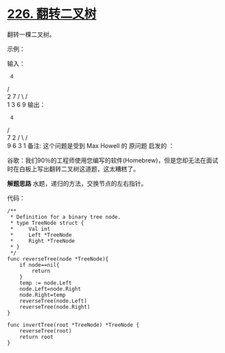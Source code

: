 # [226. 翻转二叉树](https://leetcode-cn.com/problems/invert-binary-tree/)

翻转一棵二叉树。

示例：

输入：

     4
   /   \
  2     7
 / \   / \
1   3 6   9
输出：

     4
   /   \
  7     2
 / \   / \
9   6 3   1
备注:
这个问题是受到 Max Howell 的 原问题 启发的 ：

谷歌：我们90％的工程师使用您编写的软件(Homebrew)，但是您却无法在面试时在白板上写出翻转二叉树这道题，这太糟糕了。

**解题思路**
水题，递归的方法，交换节点的左右指针。

代码：

```
/**
 * Definition for a binary tree node.
 * type TreeNode struct {
 *     Val int
 *     Left *TreeNode
 *     Right *TreeNode
 * }
 */
func reverseTree(node *TreeNode){
    if node==nil{
        return
    }
    temp := node.Left
    node.Left=node.Right
    node.Right=temp
    reverseTree(node.Left)
    reverseTree(node.Right)
}

func invertTree(root *TreeNode) *TreeNode {
    reverseTree(root)
    return root
}
```